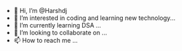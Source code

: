 - 👋 Hi, I’m @Harshdj
- 👀 I’m interested in coding and learning new technology...
- 🌱 I’m currently learning DSA ...
- 💞️ I’m looking to collaborate on ...
- 📫 How to reach me ...

<!---
Harshdj/Harshdj is a ✨ special ✨ repository because its `README.md` (this file) appears on your GitHub profile.
You can click the Preview link to take a look at your changes.
--->
